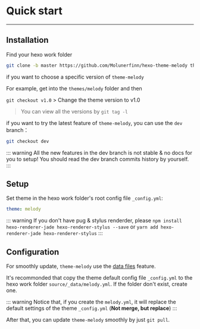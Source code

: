 # Quick start
------

## Installation

Find your hexo work folder

```bash
git clone -b master https://github.com/Molunerfinn/hexo-theme-melody themes/melody
```

if you want to choose a specific version of `theme-melody`

For example, get into the `themes/melody` folder and then

`git checkout v1.0` > Change the theme version to v1.0

> You can view all the versions by `git tag -l`

if you want to try the latest feature of `theme-melody`, you can use the `dev` branch：

```bash
git checkout dev
```

::: warning
All the new features in the dev branch is not stable & no docs for you to setup! You should read the dev branch commits history by yourself.
:::

## Setup

Set theme in the hexo work folder's root config file `_config.yml`:

```yaml
theme: melody
```

::: warning
If you don't have pug & stylus renderder, please `npm install hexo-renderer-jade hexo-renderer-stylus --save` or `yarn add hexo-renderer-jade hexo-renderer-stylus`
:::

## Configuration

For smoothly update, `theme-melody` use the [data files](https://hexo.io/docs/data-files.html) feature.

It's recommonded that copy the theme default config file `_config.yml` to the hexo work folder `source/_data/melody.yml`. If the folder don't exist, create one.

::: warning
Notice that, if you create the `melody.yml`, it will replace the default settings of the theme `_config.yml` (**Not merge, but replace**)
:::

After that, you can update `theme-melody` smoothly by just `git pull`.
